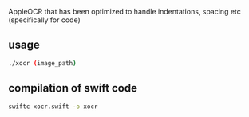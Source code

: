 AppleOCR that has been optimized to handle indentations, spacing etc (specifically for code)

## usage
```bash
./xocr (image_path)
```

## compilation of swift code
```bash
swiftc xocr.swift -o xocr
```